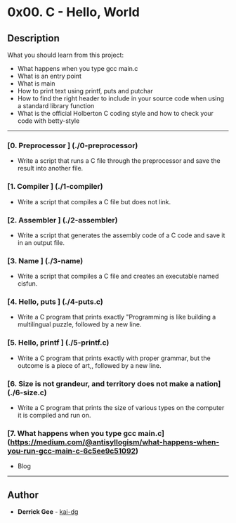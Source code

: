 # 0x00. C - Hello, World

## Description
What you should learn from this project:

* What happens when you type gcc main.c
* What is an entry point
* What is main
* How to print text using printf, puts and putchar
* How to find the right header to include in your source code when using a standard library function
* What is the official Holberton C coding style and how to check your code with betty-style

---

### [0. Preprocessor ] (./0-preprocessor)
* Write a script that runs a C file through the preprocessor and save the result into another file. 

### [1. Compiler ] (./1-compiler)
* Write a script that compiles a C file but does not link.

### [2. Assembler ] (./2-assembler)
* Write a script that generates the assembly code of a C code and save it in an output file.

### [3. Name ] (./3-name)
* Write a script that compiles a C file and creates an executable named cisfun.

### [4. Hello, puts ] (./4-puts.c)
* Write a C program that prints exactly "Programming is like building a multilingual puzzle, followed by a new line.

### [5. Hello, printf ] (./5-printf.c)
* Write a C program that prints exactly with proper grammar, but the outcome is a piece of art,, followed by a new line.

### [6. Size is not grandeur, and territory does not make a nation] (./6-size.c)
* Write a C program that prints the size of various types on the computer it is compiled and run on.

### [7. What happens when you type gcc main.c] (https://medium.com/@antisyllogism/what-happens-when-you-run-gcc-main-c-6c5ee9c51092)
* Blog

---

## Author
* **Derrick Gee** - [kai-dg](https://github.com/kai-dg)
